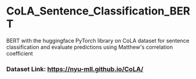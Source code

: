 # CoLA_Sentence_Classification_BERT
BERT with the huggingface PyTorch library on CoLA dataset for sentence classification and evaluate predictions using Matthew's correlation coefficient 

### Dataset Link: https://nyu-mll.github.io/CoLA/
